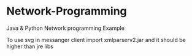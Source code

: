 # Network-Programming
<p>Java &amp; Python Network programming Example</p>

<p>To use svg in messanger client import xmlparserv2.jar
and it should be higher than jre libs</p>
